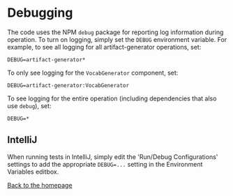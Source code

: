 # Debugging

The code uses the NPM `debug` package for reporting log information during
operation. To turn on logging, simply set the `DEBUG` environment variable. For
example, to see all logging for all artifact-generator operations, set:

`DEBUG=artifact-generator*`

To only see logging for the `VocabGenerator` component, set:

`DEBUG=artifact-generator:VocabGenerator`

To see logging for the entire operation (including dependencies that also use
`debug`), set:

`DEBUG=*`

## IntelliJ

When running tests in IntelliJ, simply edit the 'Run/Debug Configurations'
settings to add the appropriate `DEBUG=...` setting in the Environment Variables
editbox.

[Back to the homepage](../README.md)
